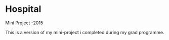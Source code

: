 # Hospital
Mini Project -2015

This is a version of my mini-project i completed during my grad programme.
